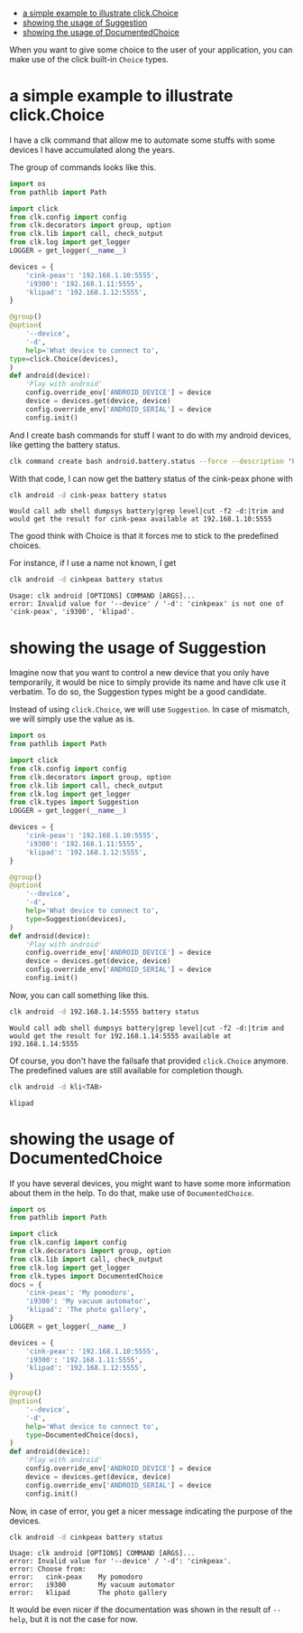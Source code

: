 - [a simple example to illustrate click.Choice](#3041aa9c-8e50-4ce4-8e92-255d4f153c8d)
- [showing the usage of Suggestion](#63e4db36-5877-424f-a31f-a8889a07a933)
- [showing the usage of DocumentedChoice](#917d3f0f-e794-4403-88fb-c02734364082)

When you want to give some choice to the user of your application, you can make use of the click built-in `Choice` types.


<a id="3041aa9c-8e50-4ce4-8e92-255d4f153c8d"></a>

# a simple example to illustrate click.Choice

I have a clk command that allow me to automate some stuffs with some devices I have accumulated along the years.

The group of commands looks like this.

```python
import os
from pathlib import Path

import click
from clk.config import config
from clk.decorators import group, option
from clk.lib import call, check_output
from clk.log import get_logger
LOGGER = get_logger(__name__)

devices = {
    'cink-peax': '192.168.1.10:5555',
    'i9300': '192.168.1.11:5555',
    'klipad': '192.168.1.12:5555',
}

@group()
@option(
    '--device',
    '-d',
    help='What device to connect to',
type=click.Choice(devices),
)
def android(device):
    'Play with android'
    config.override_env['ANDROID_DEVICE'] = device
    device = devices.get(device, device)
    config.override_env['ANDROID_SERIAL'] = device
    config.init()
```

And I create bash commands for stuff I want to do with my android devices, like getting the battery status.

```bash
clk command create bash android.battery.status --force --description "Print the battery level of the device" --body 'echo "Would call adb shell dumpsys battery|grep level|cut -f2 -d:|trim and would get the result for ${ANDROID_DEVICE} available at ${ANDROID_SERIAL}"'
```

With that code, I can now get the battery status of the cink-peax phone with

```bash
clk android -d cink-peax battery status
```

    Would call adb shell dumpsys battery|grep level|cut -f2 -d:|trim and would get the result for cink-peax available at 192.168.1.10:5555

The good think with Choice is that it forces me to stick to the predefined choices.

For instance, if I use a name not known, I get

```bash
clk android -d cinkpeax battery status
```

    Usage: clk android [OPTIONS] COMMAND [ARGS]...
    error: Invalid value for '--device' / '-d': 'cinkpeax' is not one of 'cink-peax', 'i9300', 'klipad'.


<a id="63e4db36-5877-424f-a31f-a8889a07a933"></a>

# showing the usage of Suggestion

Imagine now that you want to control a new device that you only have temporarily, it would be nice to simply provide its name and have clk use it verbatim. To do so, the Suggestion types might be a good candidate.

Instead of using `click.Choice`, we will use `Suggestion`. In case of mismatch, we will simply use the value as is.

```python
import os
from pathlib import Path

import click
from clk.config import config
from clk.decorators import group, option
from clk.lib import call, check_output
from clk.log import get_logger
from clk.types import Suggestion
LOGGER = get_logger(__name__)

devices = {
    'cink-peax': '192.168.1.10:5555',
    'i9300': '192.168.1.11:5555',
    'klipad': '192.168.1.12:5555',
}

@group()
@option(
    '--device',
    '-d',
    help='What device to connect to',
    type=Suggestion(devices),
)
def android(device):
    'Play with android'
    config.override_env['ANDROID_DEVICE'] = device
    device = devices.get(device, device)
    config.override_env['ANDROID_SERIAL'] = device
    config.init()
```

Now, you can call something like this.

```bash
clk android -d 192.168.1.14:5555 battery status
```

    Would call adb shell dumpsys battery|grep level|cut -f2 -d:|trim and would get the result for 192.168.1.14:5555 available at 192.168.1.14:5555

Of course, you don't have the failsafe that provided `click.Choice` anymore. The predefined values are still available for completion though.

```bash
clk android -d kli<TAB>
```

    klipad


<a id="917d3f0f-e794-4403-88fb-c02734364082"></a>

# showing the usage of DocumentedChoice

If you have several devices, you might want to have some more information about them in the help. To do that, make use of `DocumentedChoice`.

```python
import os
from pathlib import Path

import click
from clk.config import config
from clk.decorators import group, option
from clk.lib import call, check_output
from clk.log import get_logger
from clk.types import DocumentedChoice
docs = {
    'cink-peax': 'My pomodoro',
    'i9300': 'My vacuum automator',
    'klipad': 'The photo gallery',
}
LOGGER = get_logger(__name__)

devices = {
    'cink-peax': '192.168.1.10:5555',
    'i9300': '192.168.1.11:5555',
    'klipad': '192.168.1.12:5555',
}

@group()
@option(
    '--device',
    '-d',
    help='What device to connect to',
    type=DocumentedChoice(docs),
)
def android(device):
    'Play with android'
    config.override_env['ANDROID_DEVICE'] = device
    device = devices.get(device, device)
    config.override_env['ANDROID_SERIAL'] = device
    config.init()
```

Now, in case of error, you get a nicer message indicating the purpose of the devices.

```bash
clk android -d cinkpeax battery status
```

    Usage: clk android [OPTIONS] COMMAND [ARGS]...
    error: Invalid value for '--device' / '-d': 'cinkpeax'.
    error: Choose from:
    error:   cink-peax    My pomodoro
    error:   i9300        My vacuum automator
    error:   klipad       The photo gallery

It would be even nicer if the documentation was shown in the result of `--help`, but it is not the case for now.
